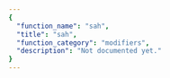 ```yaml
---
{
  "function_name": "sah",
  "title": "sah",
  "function_category": "modifiers",
  "description": "Not documented yet."
}
---
```

